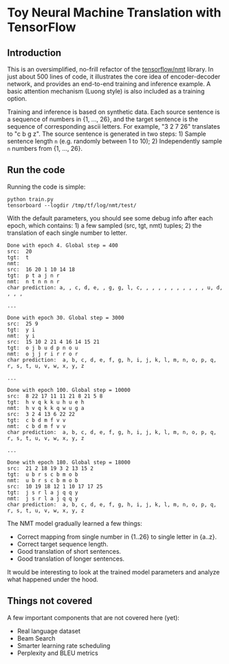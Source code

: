 # Toy Neural Machine Translation with TensorFlow

## Introduction
This is an oversimplified, no-frill refactor of the [tensorflow/nmt](https://github.com/tensorflow/nmt) library. In just about 500 lines of code, it illustrates the core idea of encoder-decoder network, and provides an end-to-end training and inference example. A basic attention mechanism (Luong style) is also included as a training option.

Training and inference is based on synthetic data. Each source sentence is a sequence of numbers in {1, ..., 26}, and the target sentence is the sequence of corresponding ascii letters. For example, "3 2 7 26" translates to "c b g z". The source sentence is generated in two steps: 1) Sample sentence length `n` (e.g. randomly between 1 to 10); 2) Independently sample `n` numbers from {1, ..., 26}.

## Run the code

Running the code is simple:
```
python train.py
tensorboard --logdir /tmp/tf/log/nmt/test/
```

With the default parameters, you should see some debug info after each epoch, which contains: 1) a few sampled (src, tgt, nmt) tuples; 2) the translation of each single number to letter.

```
Done with epoch 4. Global step = 400
src:  20
tgt:  t
nmt:  
src:  16 20 1 10 14 18
tgt:  p t a j n r
nmt:  n t n n n r
char prediction: a, , c, d, e, , g, g, l, c, , , , , , , , , , , u, d, , , ,  

...

Done with epoch 30. Global step = 3000
src:  25 9
tgt:  y i
nmt:  y i
src:  15 10 2 21 4 16 14 15 21
tgt:  o j b u d p n o u
nmt:  o j j r i r r o r
char prediction:  a, b, c, d, e, f, g, h, i, j, k, l, m, n, o, p, q, r, s, t, u, v, w, x, y, z

...

Done with epoch 100. Global step = 10000
src:  8 22 17 11 11 21 8 21 5 8
tgt:  h v q k k u h u e h
nmt:  h v q k k q w u g a
src:  3 2 4 13 6 22 22
tgt:  c b d m f v v
nmt:  c b d m f v v
char prediction:  a, b, c, d, e, f, g, h, i, j, k, l, m, n, o, p, q, r, s, t, u, v, w, x, y, z

...

Done with epoch 180. Global step = 18000
src:  21 2 18 19 3 2 13 15 2
tgt:  u b r s c b m o b
nmt:  u b r s c b m o b
src:  10 19 18 12 1 10 17 17 25
tgt:  j s r l a j q q y
nmt:  j s r l a j q q y
char prediction:  a, b, c, d, e, f, g, h, i, j, k, l, m, n, o, p, q, r, s, t, u, v, w, x, y, z

```

The NMT model gradually learned a few things:
- Correct mapping from single number in {1..26} to single letter in {a..z}.
- Correct target sequence length.
- Good translation of short sentences.
- Good translation of longer sentences.

It would be interesting to look at the trained model parameters and analyze what happened under the hood. 

## Things not covered
A few important components that are not covered here (yet):
- Real language dataset
- Beam Search
- Smarter learning rate scheduling
- Perplexity and BLEU metrics
